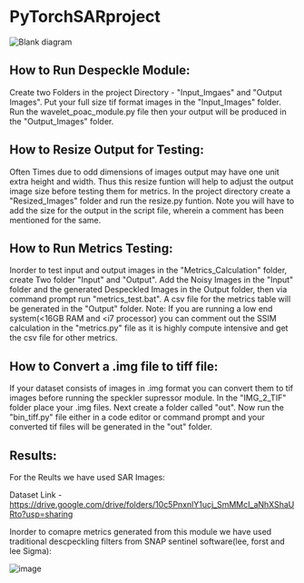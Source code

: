 # PyTorchSARproject
![Blank diagram](https://user-images.githubusercontent.com/32778343/118477648-8c95be80-b72c-11eb-867d-748c040c010c.jpeg)
## How to Run Despeckle Module:
Create two Folders in the project Directory - "Input_Imgaes" and "Output Images". Put your full size tif format images in the "Input_Images" folder. Run the wavelet_poac_module.py file then your output will be produced in the "Output_Images" folder.
## How to Resize Output for Testing:
Often Times due to odd dimensions of images output may have one unit extra height and width. Thus this resize funtion will help to adjust the output image size before testing them for metrics. In the project directory create a "Resized_Images" folder and run the resize.py funtion. Note you will have to add the size for the output in the script file, wherein a comment has been mentioned for the same.
## How to Run Metrics Testing:
Inorder to test input and output images in the "Metrics_Calculation" folder, create Two folder "Input" and "Output". Add the Noisy Images in the "Input" folder and the generated Despeckled Images in the Output folder, then via command prompt run "metrics_test.bat". A csv file for the metrics table will be generated in the "Output" folder.
Note: If you are running a low end system(<16GB RAM and <i7 processor) you can comment out the SSIM calculation in the "metrics.py" file as it is highly compute intensive and get the csv file for other metrics.
## How to Convert a .img file to tiff file:
If your dataset consists of images in .img format you can convert them to tif images before running the speckler supressor module. In the "IMG_2_TIF" folder place your .img files. Next create a folder called "out". Now run the "bin_tiff.py" file either in a code editor or command prompt and your converted tif files will be generated in the "out" folder.
## Results:

For the Reults we have used SAR Images:

Dataset Link - https://drive.google.com/drive/folders/10c5PnxnlY1ucj_SmMMcI_aNhXShaURto?usp=sharing

Inorder to comapre metrics generated from this module we have used traditional descpeckling filters from SNAP sentinel software(lee, forst and lee Sigma):

![image](https://user-images.githubusercontent.com/32778343/118484113-7b50b000-b734-11eb-938a-a8740618383e.png)
